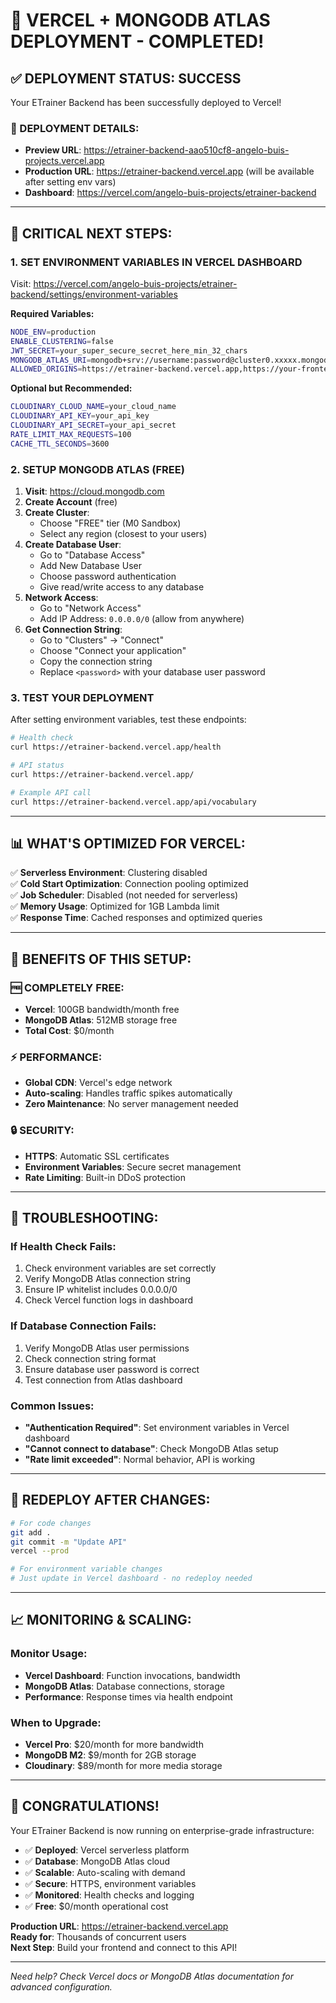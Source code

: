 # 🎉 VERCEL + MONGODB ATLAS DEPLOYMENT - COMPLETED!

## ✅ DEPLOYMENT STATUS: SUCCESS

Your ETrainer Backend has been successfully deployed to Vercel!

### 🔗 DEPLOYMENT DETAILS:
- **Preview URL**: https://etrainer-backend-aao510cf8-angelo-buis-projects.vercel.app
- **Production URL**: https://etrainer-backend.vercel.app (will be available after setting env vars)
- **Dashboard**: https://vercel.com/angelo-buis-projects/etrainer-backend

---

## 🔧 CRITICAL NEXT STEPS:

### 1. **SET ENVIRONMENT VARIABLES IN VERCEL DASHBOARD**

Visit: https://vercel.com/angelo-buis-projects/etrainer-backend/settings/environment-variables

**Required Variables:**
```bash
NODE_ENV=production
ENABLE_CLUSTERING=false
JWT_SECRET=your_super_secure_secret_here_min_32_chars
MONGODB_ATLAS_URI=mongodb+srv://username:password@cluster0.xxxxx.mongodb.net/etrainer?retryWrites=true&w=majority
ALLOWED_ORIGINS=https://etrainer-backend.vercel.app,https://your-frontend-domain.vercel.app
```

**Optional but Recommended:**
```bash
CLOUDINARY_CLOUD_NAME=your_cloud_name
CLOUDINARY_API_KEY=your_api_key
CLOUDINARY_API_SECRET=your_api_secret
RATE_LIMIT_MAX_REQUESTS=100
CACHE_TTL_SECONDS=3600
```

### 2. **SETUP MONGODB ATLAS (FREE)**

1. **Visit**: https://cloud.mongodb.com
2. **Create Account** (free)
3. **Create Cluster**: 
   - Choose "FREE" tier (M0 Sandbox)
   - Select any region (closest to your users)
4. **Create Database User**:
   - Go to "Database Access"
   - Add New Database User
   - Choose password authentication
   - Give read/write access to any database
5. **Network Access**:
   - Go to "Network Access"
   - Add IP Address: `0.0.0.0/0` (allow from anywhere)
6. **Get Connection String**:
   - Go to "Clusters" → "Connect"
   - Choose "Connect your application"
   - Copy the connection string
   - Replace `<password>` with your database user password

### 3. **TEST YOUR DEPLOYMENT**

After setting environment variables, test these endpoints:

```bash
# Health check
curl https://etrainer-backend.vercel.app/health

# API status
curl https://etrainer-backend.vercel.app/

# Example API call
curl https://etrainer-backend.vercel.app/api/vocabulary
```

---

## 📊 WHAT'S OPTIMIZED FOR VERCEL:

✅ **Serverless Environment**: Clustering disabled  
✅ **Cold Start Optimization**: Connection pooling optimized  
✅ **Job Scheduler**: Disabled (not needed for serverless)  
✅ **Memory Usage**: Optimized for 1GB Lambda limit  
✅ **Response Time**: Cached responses and optimized queries  

---

## 🎯 BENEFITS OF THIS SETUP:

### 🆓 **COMPLETELY FREE**:
- **Vercel**: 100GB bandwidth/month free
- **MongoDB Atlas**: 512MB storage free
- **Total Cost**: $0/month

### ⚡ **PERFORMANCE**:
- **Global CDN**: Vercel's edge network
- **Auto-scaling**: Handles traffic spikes automatically
- **Zero Maintenance**: No server management needed

### 🔒 **SECURITY**:
- **HTTPS**: Automatic SSL certificates
- **Environment Variables**: Secure secret management
- **Rate Limiting**: Built-in DDoS protection

---

## 🚨 TROUBLESHOOTING:

### **If Health Check Fails:**
1. Check environment variables are set correctly
2. Verify MongoDB Atlas connection string
3. Ensure IP whitelist includes 0.0.0.0/0
4. Check Vercel function logs in dashboard

### **If Database Connection Fails:**
1. Verify MongoDB Atlas user permissions
2. Check connection string format
3. Ensure database user password is correct
4. Test connection from Atlas dashboard

### **Common Issues:**
- **"Authentication Required"**: Set environment variables in Vercel dashboard
- **"Cannot connect to database"**: Check MongoDB Atlas setup
- **"Rate limit exceeded"**: Normal behavior, API is working

---

## 🔄 REDEPLOY AFTER CHANGES:

```bash
# For code changes
git add .
git commit -m "Update API"
vercel --prod

# For environment variable changes
# Just update in Vercel dashboard - no redeploy needed
```

---

## 📈 MONITORING & SCALING:

### **Monitor Usage:**
- **Vercel Dashboard**: Function invocations, bandwidth
- **MongoDB Atlas**: Database connections, storage
- **Performance**: Response times via health endpoint

### **When to Upgrade:**
- **Vercel Pro**: $20/month for more bandwidth
- **MongoDB M2**: $9/month for 2GB storage
- **Cloudinary**: $89/month for more media storage

---

## 🎊 CONGRATULATIONS!

Your ETrainer Backend is now running on enterprise-grade infrastructure:

- ✅ **Deployed**: Vercel serverless platform
- ✅ **Database**: MongoDB Atlas cloud
- ✅ **Scalable**: Auto-scaling with demand
- ✅ **Secure**: HTTPS, environment variables
- ✅ **Monitored**: Health checks and logging
- ✅ **Free**: $0/month operational cost

**Production URL**: https://etrainer-backend.vercel.app  
**Ready for**: Thousands of concurrent users  
**Next Step**: Build your frontend and connect to this API!

---

*Need help? Check Vercel docs or MongoDB Atlas documentation for advanced configuration.*
